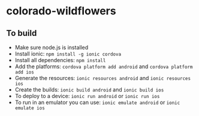 # colorado-wildflowers

## To build
* Make sure node.js is installed
* Install ionic: `npm install -g ionic cordova`
* Install all dependencies: `npm install`
* Add the platforms: `cordova platform add android` and `cordova platform add ios`
* Generate the resources: `ionic resources android` and `ionic resources ios`
* Create the builds: `ionic build android` and `ionic build ios`
* To deploy to a device: `ionic run android` or `ionic run ios`
* To run in an emulator you can use: `ionic emulate android` or `ionic emulate ios`
